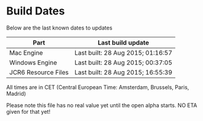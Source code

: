 # Build Dates

Below are the last known dates to updates

Part | Last build update
-----|-----
Mac Engine | Last built: 28 Aug 2015; 01:16:57
Windows Engine | Last built: 28 Aug 2015; 00:37:05
JCR6 Resource Files | Last built: 28 Aug 2015; 16:55:39
All times are in CET (Central European Time: Amsterdam, Brussels, Paris, Madrid)


Please note this file has no real value yet until the open alpha starts. NO ETA given for that yet!
